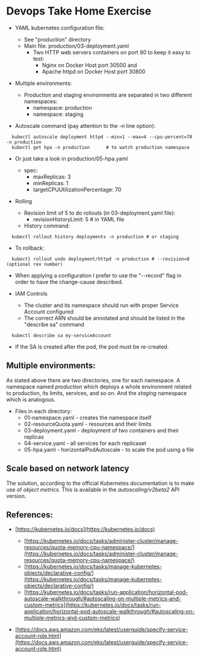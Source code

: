 # Devops Take Home Exercise

- YAML kubernetes configuration file:
  - See "production" directory
  - Main file: production/03-deployment.yaml
    - Two HTTP web servers containers on port 80 to keep it easy to test: 
      - Nginx on Docker Host port 30500 and 
      - Apache httpd on Docker Host port 30800

- Multiple environments:
  - Production and staging environments are separated in two different namespaces:
    - namespace: production
    - namespace: staging

- Autoscale command (pay attention to the *-n* line option):
```
  kubectl autoscale deployment httpd --min=1 --max=4 --cpu-percent=70 -n production
  kubectl get hpa -n production      # to watch production namespace
```
  - Or just take a look in production/05-hpa.yaml
    - spec:
      - maxReplicas: 3
      - minReplicas: 1
      - targetCPUUtilizationPercentage: 70

- Rolling
  - Revision limit of 5 to do rollouts (in 03-deployment.yaml file): 
    - revisionHistoryLimit: 5   # in YAML file
  - History command:
```
  kubectl rollout history deployments -n production # or staging
```
  - To rollback:
```
  kubectl rollout undo deployment/httpd -n production # --revision=8 (optional rev number)
```
  - When applying a configuration I prefer to use the "--record" flag in order to have the change-cause described.

- IAM Controls
  - The cluster and its namespace should run with proper Service Account configured
  - The correct ARN should be annotated and should be listed in the "describe sa" command
```
  kubectl describe sa my-serviceAccount
```
  - If the SA is created after the pod, the pod must be re-created.


## Multiple environments:

As stated above there are two directories, one for each namespace. A namespace named *production* 
which deploys a whole environment related to production, its limits, services, and so on. And the
*staging* namespace which is analogous.

  - Files in each directory:
    - 01-namespace.yaml - creates the namespace itself
    - 02-resourceQuota.yaml - resources and their limits
    - 03-deployment.yaml - deployment of two containers and their replicas
    - 04-service.yaml - all services for each replicaset
    - 05-hpa.yaml - horizontalPodAutoscale - to scale the pod using a file

## Scale based on network latency

The solution, according to the official Kubernetes documentation is to make use
of _object metrics_. This is available in the *autoscaling/v2beta2* API version.

## References:

 - [https://kubernetes.io/docs](https://kubernetes.io/docs)
   - [https://kubernetes.io/docs/tasks/administer-cluster/manage-resources/quota-memory-cpu-namespace/](https://kubernetes.io/docs/tasks/administer-cluster/manage-resources/quota-memory-cpu-namespace/)
   - [https://kubernetes.io/docs/tasks/manage-kubernetes-objects/declarative-config/](https://kubernetes.io/docs/tasks/manage-kubernetes-objects/declarative-config/)
   - [https://kubernetes.io/docs/tasks/run-application/horizontal-pod-autoscale-walkthrough/#autoscaling-on-multiple-metrics-and-custom-metrics](https://kubernetes.io/docs/tasks/run-application/horizontal-pod-autoscale-walkthrough/#autoscaling-on-multiple-metrics-and-custom-metrics)

 - [https://docs.aws.amazon.com/eks/latest/userguide/specify-service-account-role.html](https://docs.aws.amazon.com/eks/latest/userguide/specify-service-account-role.html)
